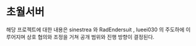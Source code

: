 # 초월서버

해당 프로젝트에 대한 내용은 sinestrea 와 RadEndersuit , lueei030 의
주도하에 이루어지며 상호 협의와 조정을 거쳐 공개 범위와 진행 방향이 결정된다.
